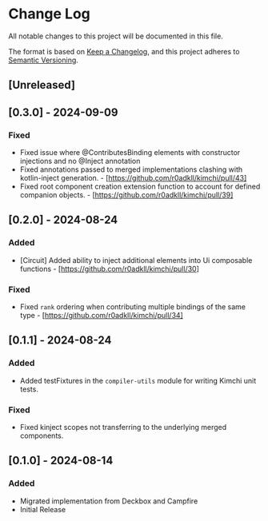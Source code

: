 # Change Log

All notable changes to this project will be documented in this file.

The format is based on [Keep a Changelog](https://keepachangelog.com/en/1.0.0/),
and this project adheres to [Semantic Versioning](https://semver.org/spec/v2.0.0.html).

## [Unreleased]

<!--
### Added

### Changed

### Deprecated

### Removed

### Fixed

### Other Notes & Contributions
-->

## [0.3.0] - 2024-09-09

### Fixed

- Fixed issue where @ContributesBinding elements with constructor injections and no @Inject annotation
- Fixed annotations passed to merged implementations clashing with kotlin-inject generation. - [https://github.com/r0adkll/kimchi/pull/43]
- Fixed root component creation extension function to account for defined companion objects. - [https://github.com/r0adkll/kimchi/pull/39]

## [0.2.0] - 2024-08-24

### Added

- [Circuit] Added ability to inject additional elements into Ui composable functions - [https://github.com/r0adkll/kimchi/pull/30]

### Fixed

- Fixed `rank` ordering when contributing multiple bindings of the same type - [https://github.com/r0adkll/kimchi/pull/34]

## [0.1.1] - 2024-08-24

### Added

- Added testFixtures in the `compiler-utils` module for writing Kimchi unit tests.

### Fixed

- Fixed kinject scopes not transferring to the underlying merged components.


## [0.1.0] - 2024-08-14

### Added

- Migrated implementation from Deckbox and Campfire
- Initial Release
